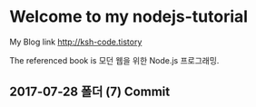 # Welcome to my nodejs-tutorial

My Blog link <http://ksh-code.tistory>

The referenced book is 모던 웹을 위한 Node.js 프로그래밍.

## 2017-07-28 폴더 (7) Commit